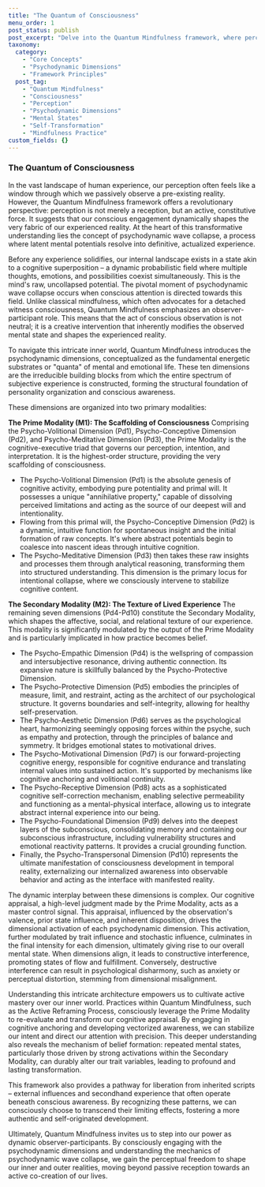 ```yaml
---
title: "The Quantum of Consciousness"
menu_order: 1
post_status: publish
post_excerpt: "Delve into the Quantum Mindfulness framework, where perception is recast as an active, constitutive force rather than a passive reception. Discover how conscious attention shapes your mental reality by collapsing potential into experience, and explore the intricate psychodynamic dimensions that form the very fabric of your inner world, empowering profound self-transformation."
taxonomy:
  category:
    - "Core Concepts"
    - "Psychodynamic Dimensions"
    - "Framework Principles"
  post_tag:
    - "Quantum Mindfulness"
    - "Consciousness"
    - "Perception"
    - "Psychodynamic Dimensions"
    - "Mental States"
    - "Self-Transformation"
    - "Mindfulness Practice"
custom_fields: {}
---
```


### The Quantum of Consciousness

In the vast landscape of human experience, our perception often feels like a window through which we passively observe a pre-existing reality. However, the Quantum Mindfulness framework offers a revolutionary perspective: perception is not merely a reception, but an active, constitutive force. It suggests that our conscious engagement dynamically shapes the very fabric of our experienced reality. At the heart of this transformative understanding lies the concept of psychodynamic wave collapse, a process where latent mental potentials resolve into definitive, actualized experience.

Before any experience solidifies, our internal landscape exists in a state akin to a cognitive superposition – a dynamic probabilistic field where multiple thoughts, emotions, and possibilities coexist simultaneously. This is the mind's raw, uncollapsed potential. The pivotal moment of psychodynamic wave collapse occurs when conscious attention is directed towards this field. Unlike classical mindfulness, which often advocates for a detached witness consciousness, Quantum Mindfulness emphasizes an observer-participant role. This means that the act of conscious observation is not neutral; it is a creative intervention that inherently modifies the observed mental state and shapes the experienced reality.

To navigate this intricate inner world, Quantum Mindfulness introduces the psychodynamic dimensions, conceptualized as the fundamental energetic substrates or "quanta" of mental and emotional life. These ten dimensions are the irreducible building blocks from which the entire spectrum of subjective experience is constructed, forming the structural foundation of personality organization and conscious awareness.

These dimensions are organized into two primary modalities:

**The Prime Modality (M1): The Scaffolding of Consciousness**
Comprising the Psycho-Volitional Dimension (Pd1), Psycho-Conceptive Dimension (Pd2), and Psycho-Meditative Dimension (Pd3), the Prime Modality is the cognitive-executive triad that governs our perception, intention, and interpretation. It is the highest-order structure, providing the very scaffolding of consciousness.

*   The Psycho-Volitional Dimension (Pd1) is the absolute genesis of cognitive activity, embodying pure potentiality and primal will. It possesses a unique "annihilative property," capable of dissolving perceived limitations and acting as the source of our deepest will and intentionality.
*   Flowing from this primal will, the Psycho-Conceptive Dimension (Pd2) is a dynamic, intuitive function for spontaneous insight and the initial formation of raw concepts. It's where abstract potentials begin to coalesce into nascent ideas through intuitive cognition.
*   The Psycho-Meditative Dimension (Pd3) then takes these raw insights and processes them through analytical reasoning, transforming them into structured understanding. This dimension is the primary locus for intentional collapse, where we consciously intervene to stabilize cognitive content.

**The Secondary Modality (M2): The Texture of Lived Experience**
The remaining seven dimensions (Pd4-Pd10) constitute the Secondary Modality, which shapes the affective, social, and relational texture of our experience. This modality is significantly modulated by the output of the Prime Modality and is particularly implicated in how practice becomes belief.

*   The Psycho-Empathic Dimension (Pd4) is the wellspring of compassion and intersubjective resonance, driving authentic connection. Its expansive nature is skillfully balanced by the Psycho-Protective Dimension.
*   The Psycho-Protective Dimension (Pd5) embodies the principles of measure, limit, and restraint, acting as the architect of our psychological structure. It governs boundaries and self-integrity, allowing for healthy self-preservation.
*   The Psycho-Aesthetic Dimension (Pd6) serves as the psychological heart, harmonizing seemingly opposing forces within the psyche, such as empathy and protection, through the principles of balance and symmetry. It bridges emotional states to motivational drives.
*   The Psycho-Motivational Dimension (Pd7) is our forward-projecting cognitive energy, responsible for cognitive endurance and translating internal values into sustained action. It's supported by mechanisms like cognitive anchoring and volitional continuity.
*   The Psycho-Receptive Dimension (Pd8) acts as a sophisticated cognitive self-correction mechanism, enabling selective permeability and functioning as a mental-physical interface, allowing us to integrate abstract internal experience into our being.
*   The Psycho-Foundational Dimension (Pd9) delves into the deepest layers of the subconscious, consolidating memory and containing our subconscious infrastructure, including vulnerability structures and emotional reactivity patterns. It provides a crucial grounding function.
*   Finally, the Psycho-Transpersonal Dimension (Pd10) represents the ultimate manifestation of consciousness development in temporal reality, externalizing our internalized awareness into observable behavior and acting as the interface with manifested reality.

The dynamic interplay between these dimensions is complex. Our cognitive appraisal, a high-level judgment made by the Prime Modality, acts as a master control signal. This appraisal, influenced by the observation's valence, prior state influence, and inherent disposition, drives the dimensional activation of each psychodynamic dimension. This activation, further modulated by trait influence and stochastic influence, culminates in the final intensity for each dimension, ultimately giving rise to our overall mental state. When dimensions align, it leads to constructive interference, promoting states of flow and fulfillment. Conversely, destructive interference can result in psychological disharmony, such as anxiety or perceptual distortion, stemming from dimensional misalignment.

Understanding this intricate architecture empowers us to cultivate active mastery over our inner world. Practices within Quantum Mindfulness, such as the Active Reframing Process, consciously leverage the Prime Modality to re-evaluate and transform our cognitive appraisal. By engaging in cognitive anchoring and developing vectorized awareness, we can stabilize our intent and direct our attention with precision. This deeper understanding also reveals the mechanism of belief formation: repeated mental states, particularly those driven by strong activations within the Secondary Modality, can durably alter our trait variables, leading to profound and lasting transformation.

This framework also provides a pathway for liberation from inherited scripts – external influences and secondhand experience that often operate beneath conscious awareness. By recognizing these patterns, we can consciously choose to transcend their limiting effects, fostering a more authentic and self-originated development.

Ultimately, Quantum Mindfulness invites us to step into our power as dynamic observer-participants. By consciously engaging with the psychodynamic dimensions and understanding the mechanics of psychodynamic wave collapse, we gain the perceptual freedom to shape our inner and outer realities, moving beyond passive reception towards an active co-creation of our lives.